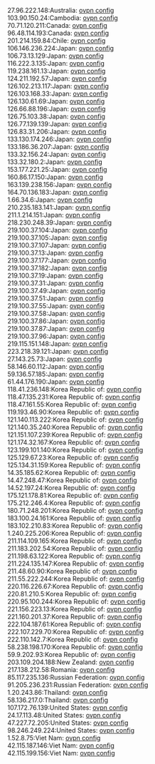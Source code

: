 27.96.222.148:Australia: [ovpn config](vpn/27_96_222_148.ovpn)  
103.90.150.24:Cambodia: [ovpn config](vpn/103_90_150_24.ovpn)  
70.71.120.211:Canada: [ovpn config](vpn/70_71_120_211.ovpn)  
96.48.114.193:Canada: [ovpn config](vpn/96_48_114_193.ovpn)  
201.214.159.84:Chile: [ovpn config](vpn/201_214_159_84.ovpn)  
106.146.236.224:Japan: [ovpn config](vpn/106_146_236_224.ovpn)  
106.73.13.129:Japan: [ovpn config](vpn/106_73_13_129.ovpn)  
116.222.3.135:Japan: [ovpn config](vpn/116_222_3_135.ovpn)  
119.238.161.13:Japan: [ovpn config](vpn/119_238_161_13.ovpn)  
124.211.192.57:Japan: [ovpn config](vpn/124_211_192_57.ovpn)  
126.102.213.117:Japan: [ovpn config](vpn/126_102_213_117.ovpn)  
126.103.168.33:Japan: [ovpn config](vpn/126_103_168_33.ovpn)  
126.130.61.69:Japan: [ovpn config](vpn/126_130_61_69.ovpn)  
126.66.88.196:Japan: [ovpn config](vpn/126_66_88_196.ovpn)  
126.75.103.38:Japan: [ovpn config](vpn/126_75_103_38.ovpn)  
126.77.139.139:Japan: [ovpn config](vpn/126_77_139_139.ovpn)  
126.83.31.206:Japan: [ovpn config](vpn/126_83_31_206.ovpn)  
133.130.174.246:Japan: [ovpn config](vpn/133_130_174_246.ovpn)  
133.186.36.207:Japan: [ovpn config](vpn/133_186_36_207.ovpn)  
133.32.156.24:Japan: [ovpn config](vpn/133_32_156_24.ovpn)  
133.32.180.2:Japan: [ovpn config](vpn/133_32_180_2.ovpn)  
153.177.221.25:Japan: [ovpn config](vpn/153_177_221_25.ovpn)  
160.86.17.150:Japan: [ovpn config](vpn/160_86_17_150.ovpn)  
163.139.238.156:Japan: [ovpn config](vpn/163_139_238_156.ovpn)  
164.70.136.183:Japan: [ovpn config](vpn/164_70_136_183.ovpn)  
1.66.34.6:Japan: [ovpn config](vpn/1_66_34_6.ovpn)  
210.235.183.141:Japan: [ovpn config](vpn/210_235_183_141.ovpn)  
211.1.214.151:Japan: [ovpn config](vpn/211_1_214_151.ovpn)  
218.230.248.39:Japan: [ovpn config](vpn/218_230_248_39.ovpn)  
219.100.37.104:Japan: [ovpn config](vpn/219_100_37_104.ovpn)  
219.100.37.105:Japan: [ovpn config](vpn/219_100_37_105.ovpn)  
219.100.37.107:Japan: [ovpn config](vpn/219_100_37_107.ovpn)  
219.100.37.13:Japan: [ovpn config](vpn/219_100_37_13.ovpn)  
219.100.37.177:Japan: [ovpn config](vpn/219_100_37_177.ovpn)  
219.100.37.182:Japan: [ovpn config](vpn/219_100_37_182.ovpn)  
219.100.37.19:Japan: [ovpn config](vpn/219_100_37_19.ovpn)  
219.100.37.31:Japan: [ovpn config](vpn/219_100_37_31.ovpn)  
219.100.37.49:Japan: [ovpn config](vpn/219_100_37_49.ovpn)  
219.100.37.51:Japan: [ovpn config](vpn/219_100_37_51.ovpn)  
219.100.37.55:Japan: [ovpn config](vpn/219_100_37_55.ovpn)  
219.100.37.58:Japan: [ovpn config](vpn/219_100_37_58.ovpn)  
219.100.37.86:Japan: [ovpn config](vpn/219_100_37_86.ovpn)  
219.100.37.87:Japan: [ovpn config](vpn/219_100_37_87.ovpn)  
219.100.37.96:Japan: [ovpn config](vpn/219_100_37_96.ovpn)  
219.115.151.148:Japan: [ovpn config](vpn/219_115_151_148.ovpn)  
223.218.39.121:Japan: [ovpn config](vpn/223_218_39_121.ovpn)  
27.143.25.73:Japan: [ovpn config](vpn/27_143_25_73.ovpn)  
58.146.60.112:Japan: [ovpn config](vpn/58_146_60_112.ovpn)  
59.136.57.185:Japan: [ovpn config](vpn/59_136_57_185.ovpn)  
61.44.176.190:Japan: [ovpn config](vpn/61_44_176_190.ovpn)  
118.41.236.148:Korea Republic of: [ovpn config](vpn/118_41_236_148.ovpn)  
118.47.135.231:Korea Republic of: [ovpn config](vpn/118_47_135_231.ovpn)  
118.47.161.55:Korea Republic of: [ovpn config](vpn/118_47_161_55.ovpn)  
119.193.46.90:Korea Republic of: [ovpn config](vpn/119_193_46_90.ovpn)  
121.140.113.222:Korea Republic of: [ovpn config](vpn/121_140_113_222.ovpn)  
121.140.35.240:Korea Republic of: [ovpn config](vpn/121_140_35_240.ovpn)  
121.151.107.239:Korea Republic of: [ovpn config](vpn/121_151_107_239.ovpn)  
121.174.32.167:Korea Republic of: [ovpn config](vpn/121_174_32_167.ovpn)  
123.199.101.140:Korea Republic of: [ovpn config](vpn/123_199_101_140.ovpn)  
125.129.67.23:Korea Republic of: [ovpn config](vpn/125_129_67_23.ovpn)  
125.134.31.159:Korea Republic of: [ovpn config](vpn/125_134_31_159.ovpn)  
14.35.185.62:Korea Republic of: [ovpn config](vpn/14_35_185_62.ovpn)  
14.47.248.47:Korea Republic of: [ovpn config](vpn/14_47_248_47.ovpn)  
14.52.197.24:Korea Republic of: [ovpn config](vpn/14_52_197_24.ovpn)  
175.121.178.81:Korea Republic of: [ovpn config](vpn/175_121_178_81.ovpn)  
175.212.246.4:Korea Republic of: [ovpn config](vpn/175_212_246_4.ovpn)  
180.71.248.201:Korea Republic of: [ovpn config](vpn/180_71_248_201.ovpn)  
183.100.24.161:Korea Republic of: [ovpn config](vpn/183_100_24_161.ovpn)  
183.102.210.83:Korea Republic of: [ovpn config](vpn/183_102_210_83.ovpn)  
1.240.225.206:Korea Republic of: [ovpn config](vpn/1_240_225_206.ovpn)  
211.114.109.165:Korea Republic of: [ovpn config](vpn/211_114_109_165.ovpn)  
211.183.202.54:Korea Republic of: [ovpn config](vpn/211_183_202_54.ovpn)  
211.198.63.122:Korea Republic of: [ovpn config](vpn/211_198_63_122.ovpn)  
211.224.135.147:Korea Republic of: [ovpn config](vpn/211_224_135_147.ovpn)  
211.48.60.90:Korea Republic of: [ovpn config](vpn/211_48_60_90.ovpn)  
211.55.222.244:Korea Republic of: [ovpn config](vpn/211_55_222_244.ovpn)  
220.116.226.67:Korea Republic of: [ovpn config](vpn/220_116_226_67.ovpn)  
220.81.210.5:Korea Republic of: [ovpn config](vpn/220_81_210_5.ovpn)  
220.95.100.244:Korea Republic of: [ovpn config](vpn/220_95_100_244.ovpn)  
221.156.223.13:Korea Republic of: [ovpn config](vpn/221_156_223_13.ovpn)  
221.160.201.37:Korea Republic of: [ovpn config](vpn/221_160_201_37.ovpn)  
222.104.187.61:Korea Republic of: [ovpn config](vpn/222_104_187_61.ovpn)  
222.107.229.70:Korea Republic of: [ovpn config](vpn/222_107_229_70.ovpn)  
222.110.142.7:Korea Republic of: [ovpn config](vpn/222_110_142_7.ovpn)  
58.238.198.170:Korea Republic of: [ovpn config](vpn/58_238_198_170.ovpn)  
59.9.202.93:Korea Republic of: [ovpn config](vpn/59_9_202_93.ovpn)  
203.109.204.188:New Zealand: [ovpn config](vpn/203_109_204_188.ovpn)  
217.138.212.58:Romania: [ovpn config](vpn/217_138_212_58.ovpn)  
85.117.235.136:Russian Federation: [ovpn config](vpn/85_117_235_136.ovpn)  
91.205.236.231:Russian Federation: [ovpn config](vpn/91_205_236_231.ovpn)  
1.20.243.86:Thailand: [ovpn config](vpn/1_20_243_86.ovpn)  
58.136.217.0:Thailand: [ovpn config](vpn/58_136_217_0.ovpn)  
107.172.76.139:United States: [ovpn config](vpn/107_172_76_139.ovpn)  
24.17.113.48:United States: [ovpn config](vpn/24_17_113_48.ovpn)  
47.227.72.205:United States: [ovpn config](vpn/47_227_72_205.ovpn)  
98.246.249.224:United States: [ovpn config](vpn/98_246_249_224.ovpn)  
1.52.8.75:Viet Nam: [ovpn config](vpn/1_52_8_75.ovpn)  
42.115.187.146:Viet Nam: [ovpn config](vpn/42_115_187_146.ovpn)  
42.115.199.156:Viet Nam: [ovpn config](vpn/42_115_199_156.ovpn)  
